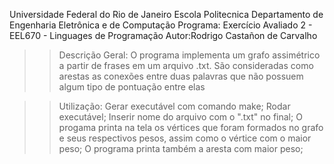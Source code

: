 Universidade Federal do Rio de Janeiro 
Escola Politecnica
Departamento de Engenharia Eletrônica e de Computação
Programa: Exercício Avaliado 2 - EEL670 - Linguages de Programação
Autor:Rodrigo Castañon de Carvalho

>>Descrição Geral:
O programa implementa um grafo assimétrico a partir de frases em um arquivo .txt. São consideradas como arestas as conexões entre duas palavras que não possuem algum tipo de pontuação entre elas

>>Utilização:
  >Gerar executável com comando make;
  >Rodar executável;
  >Inserir nome do arquivo com o ".txt" no final;
  >O progama printa na tela os vértices que foram formados no grafo e seus respectivos pesos, assim como o vértice com o maior peso;
  >O programa printa também a aresta com maior peso;
  
